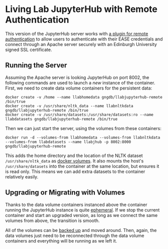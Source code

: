 Living Lab JupyterHub with Remote Authentication
================================================

This version of the JupyterHub server works with [a plugin for remote
authentication][remoteauth] to allow users to authenticate with their EASE
credentials and connect through an Apache server securely with an Edinburgh
University signed SSL certificate.

Running the Server
------------------

Assuming the Apache server is looking JupyterHub on port 8002, the
following commands are used to launch a _new_ instance of the container.
First, we need to create data volume containers for the persistent data:

```
docker create -v /home --name llabhomedata gngdb/llabjupyterhub-remote /bin/true
docker create -v /usr/share/nltk_data --name llabnltkdata gngdb/llabjupyterhub-remote /bin/true
docker create -v /usr/share/datasets:/usr/share/datasets:ro --name llabdatasets gngdb/llabjupyterhub-remote /bin/true
```

Then we can just start the server, using the volumes from these containers:

```
docker run -d --volumes-from llabhomedata --volumes-from llabnltkdata --volumes-from llabdatasets --name llabjhub -p 8002:8000 gngdb/llabjupyterhub-remote
```

This adds the home directory and the location of the NLTK dataset
`/usr/share/nltk_data` as [docker volumes][volumes]. It also mounts the
host's `/usr/share/datasets` into the container at the same location, but
ensures it is read only. This means we can add extra datasets to the
container relatively easily.

Upgrading or Migrating with Volumes
-----------------------------------

Thanks to the data volume containers instanced above the container running
the JupyterHub instance is quite [ephemeral][]. If we stop the current
container and start an upgraded version, as long as we connect the same
volumes from above, the transition is smooth.

All of the volumes can be [backed up][backup] and moved around. Then,
again, the data volumes just need to be reconnected through the data volume
containers and everything will be running as we left it.

[remoteauth]: https://github.com/edina/jhub_remote_user_authenticator
[volumes]: https://docs.docker.com/engine/userguide/dockervolumes/
[ephemeral]: https://docs.docker.com/engine/articles/dockerfile_best-practices/
[backup]: https://docs.docker.com/engine/userguide/dockervolumes/
